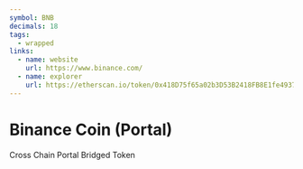 ```yaml
---
symbol: BNB
decimals: 18
tags:
  - wrapped
links:
  - name: website
    url: https://www.binance.com/
  - name: explorer
    url: https://etherscan.io/token/0x418D75f65a02b3D53B2418FB8E1fe493759c7605
---
```


# Binance Coin (Portal)

Cross Chain Portal Bridged Token
